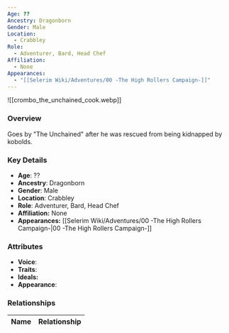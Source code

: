 ```yaml
---
Age: ??
Ancestry: Dragonborn
Gender: Male
Location:
  - Crabbley
Role:
  - Adventurer, Bard, Head Chef
Affiliation:
  - None
Appearances:
  - "[[Selerim Wiki/Adventures/00 -The High Rollers Campaign-]]"
---
```


![[crombo_the_unchained_cook.webp]]

### Overview
Goes by "The Unchained" after he was rescued from being kidnapped by kobolds.

### Key Details
- **Age**: ??
- **Ancestry**: Dragonborn
- **Gender**: Male
- **Location**: Crabbley
- **Role**: Adventurer, Bard, Head Chef
- **Affiliation:** None
- **Appearances:** [[Selerim Wiki/Adventures/00 -The High Rollers Campaign-\|00 -The High Rollers Campaign-]]

### Attributes
- **Voice**: 
- **Traits**: 
- **Ideals:** 
- **Appearance**:

### Relationships

| Name  | Relationship |
| ----- | ------------ |
